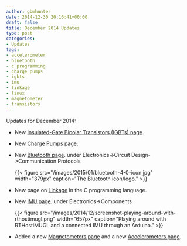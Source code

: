 ```yaml
---
author: gbmhunter
date: 2014-12-30 20:16:41+00:00
draft: false
title: December 2014 Updates
type: post
categories:
- Updates
tags:
- accelerometer
- bluetooth
- c programming
- charge pumps
- igbts
- imu
- linkage
- linux
- magnetometer
- transistors
---
```


Updates for December 2014:

* New [Insulated-Gate Bipolar Transistors (IGBTs) page](/electronics/components/insulated-gate-bipolar-transistors-igbts).
* New [Charge Pumps page](/electronics/components/power-regulators/charge-pumps).
* New [Bluetooth page](/electronics/components/bluetooth). under Electronics->Circuit Design->Communication Protocols

    {{< figure src="/images/2015/01/bluetooth-4-0-icon.jpg" width="379px" caption="The Bluetooth icon/logo."  >}}

* New page on [Linkage](/programming/languages/c/linkage) in the C programming language.
* New [IMU page](/electronics/components/sensors/inertial-measurement-units-imus). under Electronics->Components

    {{< figure src="/images/2014/12/screenshot-playing-around-with-rthostimugl.png" width="657px" caption="Playing around with RTHostIMUGL and a connected IMU through an Arduino."  >}}

* Added a new [Magnetometers page](/electronics/components/magnetometers) and a new [Accelerometers page](/electronics/components/accelerometers).

